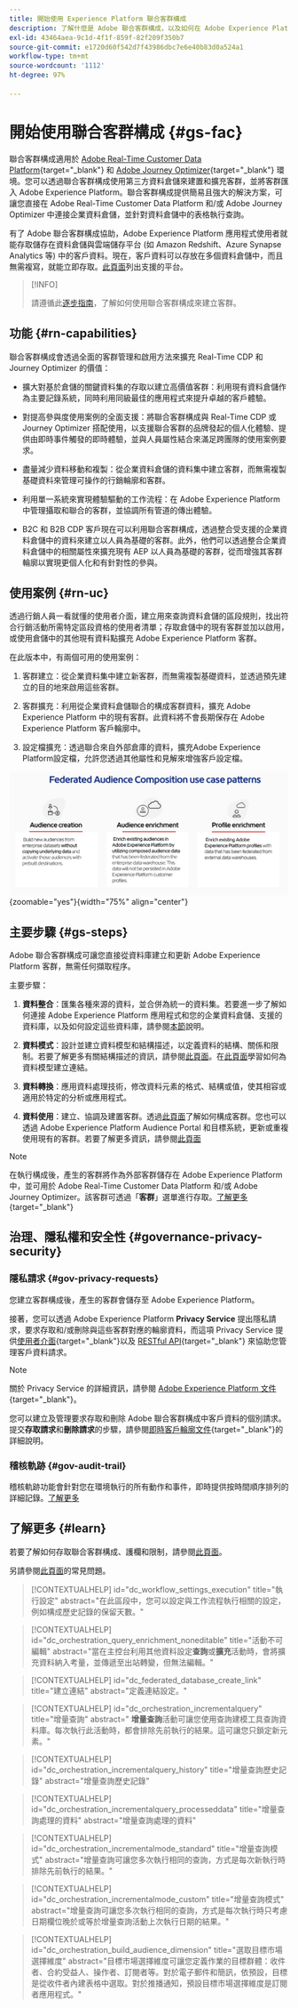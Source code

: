 ```yaml
---
title: 開始使用 Experience Platform 聯合客群構成
description: 了解什麼是 Adobe 聯合客群構成，以及如何在 Adobe Experience Platform 中使用此功能
exl-id: 43464aea-9c1d-4f1f-859f-82f209f350b7
source-git-commit: e1720d60f542d7f43986dbc7e6e40b83d0a524a1
workflow-type: tm+mt
source-wordcount: '1112'
ht-degree: 97%

---
```


# 開始使用聯合客群構成 {#gs-fac}

聯合客群構成適用於 [Adobe Real-Time Customer Data Platform](https://experienceleague.adobe.com/zh-hant/docs/experience-platform/segmentation/home){target="_blank"} 和 [Adobe Journey Optimizer](https://experienceleague.adobe.com/zh-hant/docs/journey-optimizer/using/ajo-home){target="_blank"} 環境。您可以透過聯合客群構成使用第三方資料倉儲來建置和擴充客群，並將客群匯入 Adobe Experience Platform。聯合客群構成提供簡易且強大的解決方案，可讓您直接在 Adobe Real-Time Customer Data Platform 和/或 Adobe Journey Optimizer 中連接企業資料倉儲，並針對資料倉儲中的表格執行查詢。

有了 Adobe 聯合客群構成協助，Adobe Experience Platform 應用程式使用者就能存取儲存在資料倉儲與雲端儲存平台 (如 Amazon Redshift、Azure Synapse Analytics 等) 中的客戶資料。現在，客戶資料可以存放在多個資料倉儲中，而且無需複寫，就能立即存取。[此頁面](../connections/federated-db.md#supported-db)列出支援的平台。

>[!INFO]
>
>請遵循此[逐步指南](https://experienceleague.adobe.com/zh-hant/docs/platform-learn/tutorial-comprehensive-technical/datacollection/module13/fac)，了解如何使用聯合客群構成來建立客群。

## 功能 {#rn-capabilities}

聯合客群構成會透過全面的客群管理和啟用方法來擴充 Real-Time CDP 和 Journey Optimizer 的價值：

* 擴大對基於倉儲的關鍵資料集的存取以建立高價值客群：利用現有資料倉儲作為主要記錄系統，同時利用同級最佳的應用程式來提升卓越的客戶體驗。

* 對提高參與度使用案例的全面支援：將聯合客群構成與 Real-Time CDP 或 Journey Optimizer 搭配使用，以支援聯合客群的品牌發起的個人化體驗、提供由即時事件觸發的即時體驗，並與人員屬性結合來滿足跨團隊的使用案例要求。

* 盡量減少資料移動和複製：從企業資料倉儲的資料集中建立客群，而無需複製基礎資料來管理可操作的行銷輪廓和客群。

* 利用單一系統來實現體驗驅動的工作流程：在 Adobe Experience Platform 中管理攝取和聯合的客群，並協調所有管道的傳出體驗。

* B2C 和 B2B CDP 客戶現在可以利用聯合客群構成，透過整合受支援的企業資料倉儲中的資料來建立以人員為基礎的客群。此外，他們可以透過整合企業資料倉儲中的相關屬性來擴充現有 AEP 以人員為基礎的客群，從而增強其客群輪廓以實現更個人化和有針對性的參與。

## 使用案例 {#rn-uc}

透過行銷人員一看就懂的使用者介面，建立用來查詢資料倉儲的區段規則，找出符合行銷活動所需特定區段資格的使用者清單；存取倉儲中的現有客群並加以啟用，或使用倉儲中的其他現有資料點擴充 Adobe Experience Platform 客群。

在此版本中，有兩個可用的使用案例：

1. 客群建立：從企業資料集中建立新客群，而無需複製基礎資料，並透過預先建立的目的地來啟用這些客群。

1. 客群擴充：利用從企業資料倉儲聯合的構成客群資料，擴充 Adobe Experience Platform 中的現有客群。此資料將不會長期保存在 Adobe Experience Platform 客戶輪廓中。

1. 設定檔擴充：透過聯合來自外部倉庫的資料，擴充Adobe Experience Platform設定檔，允許您透過其他屬性和見解來增強客戶設定檔。

![圖表](assets/fac-use-cases.png){zoomable="yes"}{width="75%" align="center"}

## 主要步驟 {#gs-steps}

Adobe 聯合客群構成可讓您直接從資料庫建立和更新 Adobe Experience Platform 客群，無需任何擷取程序。

<!--![diagram](assets/steps-diagram.png){zoomable="yes"}{width="85%" align="center"}-->

主要步驟：

1. **資料整合**：匯集各種來源的資料，並合併為統一的資料集。若要進一步了解如何連接 Adobe Experience Platform 應用程式和您的企業資料倉儲、支援的資料庫，以及如何設定這些資料庫，請參閱[本節](../connections/federated-db.md)說明。

1. **資料模式**：設計並建立資料模型和結構描述，以定義資料的結構、關係和限制。若要了解更多有關結構描述的資訊，請參閱[此頁面](../customer/schemas.md)。在[此頁面](../data-management/gs-models.md)學習如何為資料模型建立連結。

1. **資料轉換**：應用資料處理技術，修改資料元素的格式、結構或值，使其相容或適用於特定的分析或應用程式。

1. **資料使用**：建立、協調及建置客群。透過[此頁面](../compositions/gs-compositions.md)了解如何構成客群。您也可以透過 Adobe Experience Platform Audience Portal 和目標系統，更新或重複使用現有的客群。若要了解更多資訊，請參閱[此頁面](../connections/destinations.md)

>[!NOTE]
>
>在執行構成後，產生的客群將作為外部客群儲存在 Adobe Experience Platform 中，並可用於 Adobe Real-Time Customer Data Platform 和/或 Adobe Journey Optimizer。該客群可透過「**客群**」選單進行存取。[了解更多](https://experienceleague.adobe.com/zh-hant/docs/experience-platform/segmentation/ui/audience-portal){target="_blank"}

## 治理、隱私權和安全性 {#governance-privacy-security}

### 隱私請求 {#gov-privacy-requests}

您建立客群構成後，產生的客群會儲存至 Adobe Experience Platform。

接著，您可以透過 Adobe Experience Platform **Privacy Service** 提出隱私請求，要求存取和/或刪除與這些客群對應的輪廓資料，而這項 Privacy Service 提供[使用者介面](https://experienceleague.adobe.com/docs/experience-platform/privacy/ui/user-guide.html?lang=zh-Hant){target="_blank"}以及 [RESTful API](https://experienceleague.adobe.com/zh-hant/docs/experience-platform/privacy/api/overview){target="_blank"} 來協助您管理客戶資料請求。

>[!NOTE]
>
>關於 Privacy Service 的詳細資訊，請參閱 [Adobe Experience Platform 文件](https://experienceleague.adobe.com/docs/experience-platform/privacy/home.html?lang=zh-Hant){target="_blank"}。

您可以建立及管理要求存取和刪除 Adobe 聯合客群構成中客戶資料的個別請求。提交&#x200B;**存取請求**&#x200B;和&#x200B;**刪除請求**&#x200B;的步驟，請參閱[即時客戶輪廓文件](https://experienceleague.adobe.com/zh-hant/docs/experience-platform/profile/privacy){target="_blank"}的詳細說明。

### 稽核軌跡 {#gov-audit-trail}

稽核軌跡功能會針對您在環境執行的所有動作和事件，即時提供按時間順序排列的詳細記錄。[了解更多](../admin/audit-trail.md)

## 了解更多 {#learn}

<!-- Workflow + Workflow activities-->


若要了解如何存取聯合客群構成、護欄和限制，請參閱[此頁面](access-prerequisites.md)。

另請參閱[此頁面](faq.md)的常見問題。


>[!CONTEXTUALHELP]
>id="dc_workflow_settings_execution"
>title="執行設定"
>abstract="在此區段中，您可以設定與工作流程執行相關的設定，例如構成歷史記錄的保留天數。"

>[!CONTEXTUALHELP]
>id="dc_orchestration_query_enrichment_noneditable"
>title="活動不可編輯"
>abstract="當在主控台利用其他資料設定&#x200B;**查詢**&#x200B;或&#x200B;**擴充**&#x200B;活動時，會將擴充資料納入考量，並傳遞至出站轉變，但無法編輯。"

<!-- Create a link -->

>[!CONTEXTUALHELP]
>id="dc_federated_database_create_link"
>title="建立連結"
>abstract="定義連結設定。"


<!-- incremental query IDs -->

>[!CONTEXTUALHELP]
>id="dc_orchestration_incrementalquery"
>title="增量查詢"
>abstract=" **增量查詢**&#x200B;活動可讓您使用查詢建模工具查詢資料庫。每次執行此活動時，都會排除先前執行的結果。這可讓您只鎖定新元素。"

>[!CONTEXTUALHELP]
>id="dc_orchestration_incrementalquery_history"
>title="增量查詢歷史記錄"
>abstract="增量查詢歷史記錄"

>[!CONTEXTUALHELP]
>id="dc_orchestration_incrementalquery_processeddata"
>title="增量查詢處理的資料"
>abstract="增量查詢處理的資料"

>[!CONTEXTUALHELP]
>id="dc_orchestration_incrementalmode_standard"
>title="增量查詢模式"
>abstract="增量查詢可讓您多次執行相同的查詢，方式是每次新執行時排除先前執行的結果。"

>[!CONTEXTUALHELP]
>id="dc_orchestration_incrementalmode_custom"
>title="增量查詢模式"
>abstract="增量查詢可讓您多次執行相同的查詢，方式是每次執行時只考慮日期欄位晚於或等於增量查詢活動上次執行日期的結果。"

>[!CONTEXTUALHELP]
>id="dc_orchestration_build_audience_dimension"
>title="選取目標市場選擇維度"
>abstract="目標市場選擇維度可讓您定義作業的目標群體：收件者、合約受益人、操作者、訂閱者等。對於電子郵件和簡訊，依預設，目標是從收件者內建表格中選取。對於推播通知，預設目標市場選擇維度是訂閱者應用程式。"

